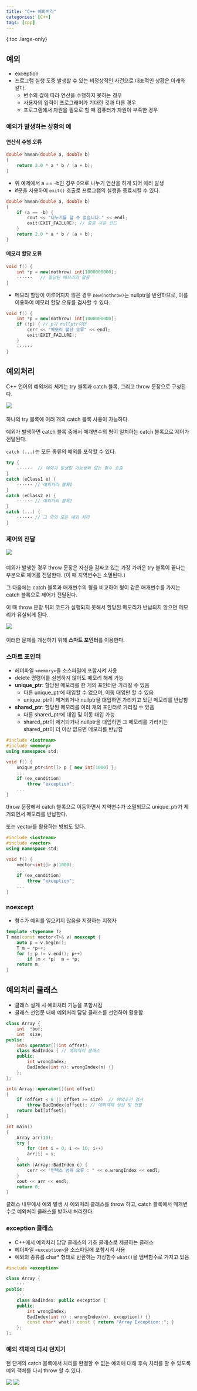 ```yaml
---
title: "C++ 예외처리"
categories: [C++]
tags: [cpp]
---
```


{:toc .large-only}

## 예외

- exception
- 프로그램 실행 도중 발생할 수 있는 비정상적인 사건으로 대표적인 상황은 아래와 같다.
  - 변수의 값에 따라 연산을 수행하지 못하는 경우
  - 사용자의 입력이 프로그래머가 기대한 것과 다른 경우
  - 프로그램에서 자원을 필요로 할 때 컴퓨터가 자원이 부족한 경우

### 예외가 발생하는 상황의 예

#### 연산식 수행 오류

```cpp
double hmean(double a, double b)
{
    return 2.0 * a * b / (a + b);
}
```

- 위 예제에서 a == -b인 경우 0으로 나누기 연산을 하게 되어 에러 발생
- if문을 사용하여 `exit()` 호출로 프로그램의 실행을 종료시킬 수 있다.

```cpp
double hmean(double a, double b)
{
    if (a == -b) {
        cout << "나누기를 할 수 없습니다." << endl;
        exit(EXIT_FAILURE); // 종료 사유 코드
    }
    return 2.0 * a * b / (a + b);
}
```

#### 메모리 할당 오류

```cpp
void f() {
    int *p = new(nothrow) int[1000000000];
    ······   // 할당된 메모리의 활용
}
```

- 메모리 할당이 이루어지지 않은 경우 `new(nothrow)`는 nullptr을 반환하므로, 이를 이용하여 메모리 할당 오류를 검사할 수 있다.

```cpp
void f() {
    int *p = new(nothrow) int[1000000000];
    if (!p) { // p가 nullptr이면
        cerr << "메모리 할당 오류" << endl;
        exit(EXIT_FAILURE);
    }
    ······
}
```

## 예외처리

C++ 언어의 예외처리 체계는 try 블록과 catch 블록, 그리고 throw 문장으로 구성된다.

<img src="../../assets/img/blog/2024-11-30-exception_01.png" style="margin-bottom:5px;">

하나의 try 블록에 여러 개의 catch 블록 사용이 가능하다.

예외가 발생하면 catch 블록 중에서 매개변수의 형이 일치하는 catch 블록으로 제어가 전달된다.

`catch (...)`는 모든 종류의 예외를 포착할 수 있다.

```cpp
try {
    ······  // 예외가 발생할 가능성이 있는 함수 호출
}
catch (eClass1 e) {
    ······ // 예외처리 블록1
}
catch (eClass2 e) {
    ······ // 예외처리 블록2
}
catch (...) {
    ······ // 그 외의 모든 예외 처리
}
```

### 제어의 전달

<img src="../../assets/img/blog/2024-11-30-exception_02.png" style="margin-bottom:10px;">

예외가 발생한 경우 throw 문장은 자신을 감싸고 있는 가장 가까운 try 블록이 끝나는 부분으로 제어를 전달한다. (이 때 지역변수는 소멸된다.)

그 다음에는 catch 블록과 매개변수의 형을 비교하여 형이 같은 매개변수를 가지는 catch 블록으로 제어가 전달된다.

이 때 throw 문장 뒤의 코드가 실행되지 못해서 할당된 메모리가 반납되지 않으면 메모리가 유실되게 된다.

<img src="../../assets/img/blog/2024-11-30-exception_03.png" style="margin-bottom:5px;">

이러한 문제를 개선하기 위해 **스마트 포인터**를 이용한다.

### 스마트 포인터

- 헤더파일 `<memory>`을 소스파일에 포함시켜 사용
- delete 명령어를 실행하지 않아도 메모리 해제 가능
- **unique_ptr**: 할당된 메모리를 한 개의 포인터만 가리킬 수 있음
  - 다른 unique_ptr에 대입할 수 없으며, 이동 대입만 할 수 있음
  - unique_ptr이 제거되거나 nullptr을 대입하면 가리키고 있던 메모리를 반납함
- **shared_ptr**: 할당된 메모리를 여러 개의 포인터로 가리킬 수 있음
  - 다른 shared_ptr에 대입 및 이동 대입 가능
  - shared_ptr이 제거되거나 nullptr을 대입하면 그 메모리를 가리키는 shared_ptr이 더 이상 없으면 메모리를 반납함

```cpp
#include <iostream>
#include <memory>
using namespace std;

void f() {
    unique_ptr<int[]> p { new int[1000] };
    ...
    if (ex_condition)
        throw "exception";
    ...
}
```

throw 문장에서 catch 블록으로 이동하면서 지역변수가 소멸되므로 unique_ptr가 제거되면서 메모리를 반납한다.

또는 vector를 활용하는 방법도 있다.

```cpp
#include <iostream>
#include <vector>
using namespace std;

void f() {
    vector<int[]> p(1000);
    ...
    if (ex_condition)
        throw "exception";
    ...
}
```

### noexcept

- 함수가 예외를 일으키지 않음을 지정하는 지정자

```cpp
template <typename T>
T max(const vector<T>& v) noexcept {
    auto p = v.begin();
    T m = *p++;
    for (; p != v.end(); p++)
        if (m < *p)  m = *p;
    return m;
}
```

## 예외처리 클래스

- 클래스 설계 시 예외처리 기능을 포함시킴
- 클래스 선언문 내에 예외처리 담당 클래스를 선언하여 활용함

```cpp
class Array {
    int  *buf;
    int  size;
public:
    int& operator[](int offset);
    class BadIndex { // 예외처리 클래스
    public:
        int wrongIndex;
        BadIndex(int n): wrongIndex(n) {}
    };
};

int& Array::operator[](int offset)
{
    if (offset < 0 || offset >= size)  // 예외조건 검사
        throw BadIndex(offset); // 예외객체 생성 및 전달
    return buf[offset];
}

int main()
{
    Array arr(10);
    try {
        for (int i = 0; i <= 10; i++)
        arr[i] = i;
    }
    catch (Array::BadIndex e) {
        cerr << "인덱스 범위 오류 : " << e.wrongIndex << endl;
    }
    cout << arr << endl;
    return 0;
}
```

클래스 내부에서 예외 발생 시 예외처리 클래스를 throw 하고, catch 블록에서 매개변수로 예외처리 클래스를 받아서 처리한다.

### exception 클래스

- C++에서 예외처리 담당 클래스의 기초 클래스로 제공하는 클래스
- 헤더파일 `<exception>`을 소스파일에 포함시켜 사용
- 예외의 종류를 char\* 형태로 반환하는 가상함수 `what()`을 멤버함수로 가지고 있음

```cpp
#include <exception>

class Array {
    ···
public:
    ···
    class BadIndex: public exception {
    public:
        int wrongIndex;
        BadIndex(int n) : wrongIndex(n), exception() {}
        const char* what() const { return "Array Exception::"; }
    };
};
```

### 예외 객체의 다시 던지기

현 단계의 catch 블록에서 처리를 완결할 수 없는 예외에 대해 후속 처리를 할 수 있도록 예외 객체를 다시 throw 할 수 있다.

<img src="../../assets/img/blog/2024-11-30-exception_04.png">

<img src="../../assets/img/blog/2024-11-30-exception_05.png">
